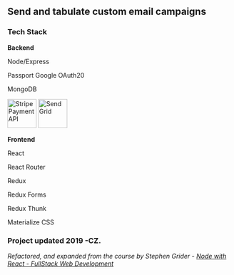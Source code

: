 ## Send and tabulate custom email campaigns

### Tech Stack

**Backend**

Node/Express

Passport Google OAuth20

MongoDB

<img src="https://i.imgur.com/ztAD2PL.png" alt="Stripe Payment API" width="65"/>

<img src="https://i.imgur.com/XD3o1Fv.png" alt="Send Grid" width="65"/>



**Frontend**

React

React Router

Redux

Redux Forms

Redux Thunk

Materialize CSS



### Project updated 2019 -CZ.

_Refactored, and expanded from the course by Stephen Grider - [Node with React - FullStack Web Development](https://www.udemy.com/node-with-react-fullstack-web-development/)_
